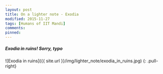 ```yaml
---
layout: post
title: On a lighter note - Exodia
modified: 2015-11-27
tags: [Humans of IIT Mandi]
comments:
pinned:
---
```


##### Exodia in ruins! Sorry, typo


![Exodia in ruins]({{ site.url }}/img/lighter_note/exodia_in_ruins.jpg)
{: .pull-right}
